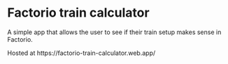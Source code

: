 <h1>Factorio train calculator</h1>
<p>A simple app that allows the user to see if their train setup makes sense in Factorio.</p>
<p>Hosted at https://factorio-train-calculator.web.app/</p>
